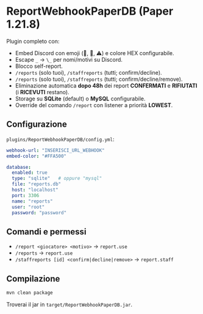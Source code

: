 # ReportWebhookPaperDB (Paper 1.21.8)

Plugin completo con:
- Embed Discord con emoji (👤, 📝, ⚠️) e colore HEX configurabile.
- Escape `_` -> `\_` per nomi/motivi su Discord.
- Blocco self-report.
- `/reports` (solo tuoi), `/staffreports` (tutti; confirm/decline).
 - `/reports` (solo tuoi), `/staffreports` (tutti; confirm/decline/remove).
- Eliminazione automatica **dopo 48h** dei report **CONFERMATI** e **RIFIUTATI** (i **RICEVUTI** restano).
- Storage su **SQLite** (default) o **MySQL** configurabile.
- Override del comando `/report` con listener a priorità **LOWEST**.

## Configurazione
`plugins/ReportWebhookPaperDB/config.yml`:
```yaml
webhook-url: "INSERISCI_URL_WEBHOOK"
embed-color: "#FFA500"

database:
  enabled: true
  type: "sqlite"   # oppure "mysql"
  file: "reports.db"
  host: "localhost"
  port: 3306
  name: "reports"
  user: "root"
  password: "password"
```

## Comandi e permessi
- `/report <giocatore> <motivo>` → `report.use`
- `/reports` → `report.use`
- `/staffreports [id] <confirm|decline|remove>` → `report.staff`

## Compilazione
```bash
mvn clean package
```
Troverai il jar in `target/ReportWebhookPaperDB.jar`.
